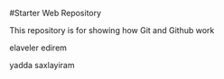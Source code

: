 #Starter Web Repository

This repository is for showing how Git and Github work

elaveler edirem

yadda saxlayiram
